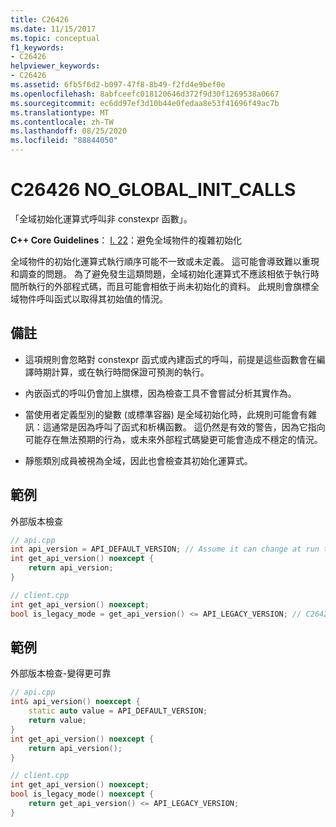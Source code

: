 ```yaml
---
title: C26426
ms.date: 11/15/2017
ms.topic: conceptual
f1_keywords:
- C26426
helpviewer_keywords:
- C26426
ms.assetid: 6fb5f6d2-b097-47f8-8b49-f2fd4e9bef0e
ms.openlocfilehash: 8abfceefc018120646d372f9d30f1269538a0667
ms.sourcegitcommit: ec6dd97ef3d10b44e0fedaa8e53f41696f49ac7b
ms.translationtype: MT
ms.contentlocale: zh-TW
ms.lasthandoff: 08/25/2020
ms.locfileid: "88844050"
---
```

# <a name="c26426-no_global_init_calls"></a>C26426 NO_GLOBAL_INIT_CALLS

「全域初始化運算式呼叫非 constexpr 函數」。

**C++ Core Guidelines**： [I. 22](https://github.com/isocpp/CppCoreGuidelines/blob/master/CppCoreGuidelines.md#i22-avoid-complex-initialization-of-global-objects)：避免全域物件的複雜初始化

全域物件的初始化運算式執行順序可能不一致或未定義。 這可能會導致難以重現和調查的問題。 為了避免發生這類問題，全域初始化運算式不應該相依于執行時間所執行的外部程式碼，而且可能會相依于尚未初始化的資料。 此規則會旗標全域物件呼叫函式以取得其初始值的情況。

## <a name="remarks"></a>備註

- 這項規則會忽略對 constexpr 函式或內建函式的呼叫，前提是這些函數會在編譯時期計算，或在執行時間保證可預測的執行。

- 內嵌函式的呼叫仍會加上旗標，因為檢查工具不會嘗試分析其實作為。

- 當使用者定義型別的變數 (或標準容器) 是全域初始化時，此規則可能會有雜訊：這通常是因為呼叫了函式和析構函數。 這仍然是有效的警告，因為它指向可能存在無法預期的行為，或未來外部程式碼變更可能會造成不穩定的情況。

- 靜態類別成員被視為全域，因此也會檢查其初始化運算式。

## <a name="example"></a>範例

外部版本檢查

```cpp
// api.cpp
int api_version = API_DEFAULT_VERSION; // Assume it can change at run time, hence non-const.
int get_api_version() noexcept {
    return api_version;
}

// client.cpp
int get_api_version() noexcept;
bool is_legacy_mode = get_api_version() <= API_LEGACY_VERSION; // C26426, also stale value
```

## <a name="example"></a>範例

外部版本檢查-變得更可靠

```cpp
// api.cpp
int& api_version() noexcept {
    static auto value = API_DEFAULT_VERSION;
    return value;
}
int get_api_version() noexcept {
    return api_version();
}

// client.cpp
int get_api_version() noexcept;
bool is_legacy_mode() noexcept {
    return get_api_version() <= API_LEGACY_VERSION;
}
```
